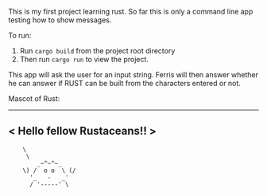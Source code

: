 This is my first project learning rust.
So far this is only a command line app testing how to show messages.  

To run: 
1. Run `cargo build` from the project root directory
2. Then run `cargo run` to view the project. 

This app will ask the user for an input string. Ferris will then answer whether he can answer if RUST
can be built from the characters entered or not. 

Mascot of Rust:
 ___________________________
< Hello fellow Rustaceans!! >
 ---------------------------
        \
         \
            _~^~^~_
        \) /  o o  \ (/
          '_   -   _'
          / '-----' \